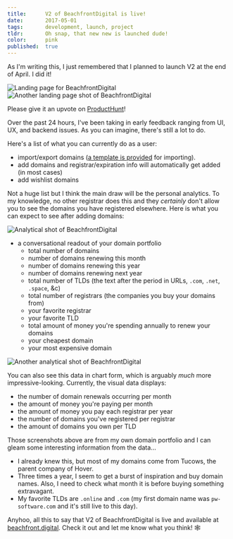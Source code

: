 ```yaml
---
title:      V2 of BeachfrontDigital is live!
date:       2017-05-01
tags:       development, launch, project
tldr:       Oh snap, that new new is launched dude!
color:      pink
published:  true
---
```


As I'm writing this, I just remembered that I planned to launch V2 at the end of April. I did it!

![Landing page for BeachfrontDigital](/assets/images/2017/v2-of-beachfront-digital-is-live-a.png)
![Another landing page shot of BeachfrontDigital](/assets/images/2017/v2-of-beachfront-digital-is-live-b.png)

Please give it an upvote on [ProductHunt](https://www.producthunt.com/posts/beachfrontdigital "BeachfrontDigital on ProductHunt")!

Over the past 24 hours, I've been taking in early feedback ranging from UI, UX, and backend issues. As you can imagine, there's still a lot to do.

Here's a list of what you can currently do as a user:

- import/export domains ([a template is provided](https://beachfront.digital/downloads/beachfront-digital-import.csv "BeachfrontDigital import template") for importing).
- add domains and registrar/expiration info will automatically get added (in most cases)
- add wishlist domains

Not a huge list but I think the main draw will be the personal analytics. To my knowledge, no other registrar does this and they *certainly* don't allow you to see the domains you have registered elsewhere. Here is what you can expect to see after adding domains:

![Analytical shot of BeachfrontDigital](/assets/images/2017/v2-of-beachfront-digital-is-live-c.png)

- a conversational readout of your domain portfolio
  - total number of domains
  - number of domains renewing this month
  - number of domains renewing this year
  - number of domains renewing next year
  - total number of TLDs (the text after the period in URLs, `.com`, `.net`, `.space`, &c)
  - total number of registrars (the companies you buy your domains from)
  - your favorite registrar
  - your favorite TLD
  - total amount of money you're spending annually to renew your domains
  - your cheapest domain
  - your most expensive domain

![Another analytical shot of BeachfrontDigital](/assets/images/2017/v2-of-beachfront-digital-is-live-d.png)

You can also see this data in chart form, which is arguably *much* more impressive-looking. Currently, the visual data displays:

- the number of domain renewals occurring per month
- the amount of money you're paying per month
- the amount of money you pay each registrar per year
- the number of domains you've registered per registrar
- the amount of domains you own per TLD

Those screenshots above are from my own domain portfolio and I can gleam some interesting information from the data...

- I already knew this, but most of my domains come from Tucows, the parent company of Hover.
- Three times a year, I seem to get a burst of inspiration and buy domain names. Also, I need to check what month it is before buying something extravagant.
- My favorite TLDs are `.online` and `.com` (my first domain name was `pw-software.com` and it's still live to this day).

Anyhoo, all this to say that V2 of BeachfrontDigital is live and available at [beachfront.digital](https://beachfront.digital "BeachfrontDigital!"). Check it out and let me know what you think! 🕸
